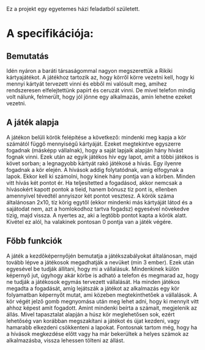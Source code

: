 Ez a projekt egy egyetemes házi feladatból született.

# A specifikációja:
## Bemutatás
Idén nyáron a baráti társaságommal nagyon megszerettük a Rikiki kártyajátékot. A játékhoz tartozik az, hogy körről körre vezetni kell, hogy ki mennyi kártyát tervezett vinni és ebből mi valósult meg, amihez rendszeresen elfelejtettünk papírt és ceruzát vinni. De mivel telefon mindig volt nálunk, felmerült, hogy jól jönne egy alkalmazás, amin lehetne ezeket vezetni.

## A játék alapja
A játékon belüli körök felépítése a következő: mindenki meg kapja a kör számától függő mennyiségű kártyáját. Ezeket megtekintve egyszerre fogadnak (másképp vállalnak), hogy a saját lapjaik alapján hány hívást fognak vinni. Ezek után az egyik játékos hív egy lapot, amit a többi játékos is követ sorban; a legnagyobb kártyát rakó játékosé a hívás. Egy ilyenre fogadnak a kör elején. A hívások addig folytatódnak, amíg elfogynak a lapok.
Ekkor kell ki számolni, hogy kinek hány pontja van a körben. Minden vitt hívás két pontot ér. Ha teljesítetted a fogadásod, akkor nemcsak a hívásokért kapott pontok a tieid, hanem bónusz tíz pont is, ellenben amennyivel tévedtél annyiszor két pontot vesztesz.
A körök száma általánosan 2x10, tíz körig egytől (ekkor mindenki más kártyáját látod és a sajátodat nem, azt a homlokodhoz tartva fogadsz) egyesével növekedve tízig, majd vissza. A nyertes az, aki a legtöbb pontot kapta a körök alatt. Kivétel ez alól, ha valakinek pontosan 0 pontja van a játék végére.
## Főbb funkciók
A játék a kezdőképernyőjén bemutatja a játékszabályokat általánosan, majd tovább lépve a játékosok megadhatják a nevüket (min 3 ember). Ezek után egyesével be tudják állítani, hogy mi a vállalásuk. Mindenkinek külön képernyő jut, úgyhogy akár körbe is adható a telefon és megmarad az, hogy ne tudják a játékosok egymás tervezett vállalását.
Ha minden játékos megadta a fogadását, amíg lejátszák a játékot az alkalmazás egy kör folyamatban képernyőt mutat, ami közeben megtekinthetőek a vállalások.
A kör végét jelző gomb megnyomása után meg lehet adni, hogy ki mennyit vitt ahhoz képest amit fogadott. Amint mindenki beírta a számait, megjelenik az állás.
Mivel tapasztalat alapján a húsz kör meglehetősen sok, ezért lehetőség van korábban megszakítani a játékot és újat kezdeni, vagy hamarabb elkezdeni csökkenteni a lapokat.
Fontosnak tartom még, hogy ha a hívások megkezdése előtt vagy ha már bekerültek a helyes számok az alkalmazásba, vissza lehessen tölteni az állást.
